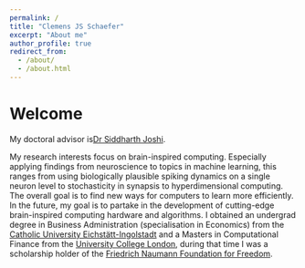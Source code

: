 ```yaml
---
permalink: /
title: "Clemens JS Schaefer"
excerpt: "About me"
author_profile: true
redirect_from: 
  - /about/
  - /about.html
---
```


# Welcome


My doctoral advisor is[Dr Siddharth Joshi](https://siddharth-joshi.com/).

My research interests focus on brain-inspired computing. Especially applying findings from neuroscience to topics in machine learning, this ranges from using biologically plausible spiking dynamics on a single neuron level to stochasticity in synapsis to hyperdimensional computing. The overall goal is to find new ways for computers to learn more efficiently. In the future, my goal is to partake in the development of cutting-edge brain-inspired computing hardware and algorithms. I obtained an undergrad degree in Business Administration (specialisation in Economics) from the [Catholic University Eichstätt-Ingolstadt](https://www.ku.de/en/faculty-of-business-administration-wfi/) and a Masters in Computational Finance from the [University College London](https://www.ucl.ac.uk/), during that time I was a scholarship holder of the [Friedrich Naumann Foundation for Freedom](https://www.freiheit.org/).